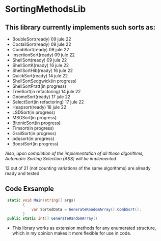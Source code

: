 # SortingMethodsLib
## This library currently implements such sorts as:
- BoubleSort(ready) 09 jule 22
- CoctailSort(ready) 09 jule 22
- CombSort(ready) 09 jule 22
- InsertionSort(ready) 09 jule 22
- ShellSort(ready) 09 jule 22
- ShellSortK(ready) 16 jule 22
- ShellSortHib(ready) 16 jule 22
- QuickSort(ready) 14 jule 22
- ShellSortSedgwick(in progress)
- ShellSortPratt(in progress) 
- TreeSort(in refactoring) 14 jule 22
- GnomeSort(ready) 17 jule 22
- SelectSort(in refactoring) 17 jule 22
- Heapsort(ready) 18 jule 22
- LSDSort(in progress)
- MSDSort(in progress)
- BitonicSort(in progress)
- Timsort(in progress)
- GrailSort(in progress)
- pdqsort(in progress)
- BoostSort(in progress)

*Also, upon completion of the implementation of all these algorithms, Automatic Sorting Selection (ASS) will be implemented*

12 out of 21 (not counting variations of the same algorithms) are already ready and tested

## Code Exsample
```C#
 static void Main(string[] args)
        {
            var SortedData = GenerateRandomArray().CombSort();
        }
 public static int[] GenerateRandomArray()
```
- This library works as extension methods for any enumerated structure, which in my opinion makes it more flexible for use in code.